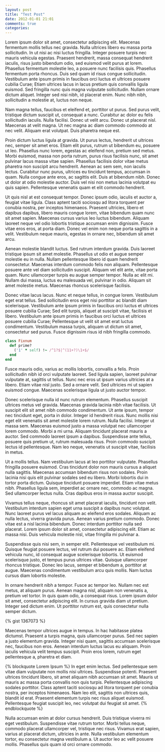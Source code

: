 ```yaml
---
layout: post
title: "Test Post"
date: 2012-01-01 21:01
comments: true
categories: 
---
```


Lorem ipsum dolor sit amet, consectetur adipiscing elit. Maecenas fermentum mollis tellus nec gravida. Nulla ultrices libero eu massa porta sollicitudin. In ut nisi ac nisi luctus fringilla. Integer posuere turpis nec mauris vehicula egestas. Praesent hendrerit, massa consequat hendrerit iaculis, risus justo bibendum odio, sed euismod velit purus at lorem. Phasellus fermentum molestie leo, a posuere nunc facilisis quis. Phasellus fermentum porta rhoncus. Duis sed quam id risus congue sollicitudin. Vestibulum ante ipsum primis in faucibus orci luctus et ultrices posuere cubilia Curae; Etiam ultrices lacus in lacus pretium quis convallis ligula euismod. Sed fringilla nunc quis magna vulputate sollicitudin. Nullam ornare dictum aliquet. Integer sed nisi nibh, id placerat enim. Nunc nibh nibh, sollicitudin a molestie at, luctus non neque.

Nam magna tellus, faucibus et eleifend et, porttitor ut purus. Sed purus velit, tristique dictum suscipit ut, consequat a nunc. Curabitur ac dolor eu felis sollicitudin iaculis. Nulla facilisi. Donec ut velit arcu. Donec ut placerat nisl. Maecenas at velit magna. Ut nec magna ac diam commodo commodo at nec velit. Aliquam erat volutpat. Duis pharetra neque est.

Proin dictum luctus ligula at gravida. Ut purus lectus, hendrerit ut ultrices nec, semper sit amet eros. Etiam elit purus, rutrum ut bibendum eu, posuere ut leo. Phasellus nunc lorem, egestas ac eleifend non, pretium sed metus. Morbi euismod, massa non porta rutrum, purus risus facilisis nunc, sit amet pulvinar lacus massa vitae sapien. Phasellus facilisis dolor vitae metus pharetra non suscipit arcu hendrerit. Aenean ac sem sem, non iaculis lectus. Curabitur nunc purus, ultrices eu tincidunt tempus, accumsan in quam. Nulla congue ante eros, ac sagittis elit. Duis at bibendum nibh. Donec ut dolor at odio molestie auctor. Duis vel nisi non metus lacinia volutpat eu quis sapien. Pellentesque venenatis quam et elit commodo hendrerit.

Ut quis nisl at est consequat tempor. Donec ipsum odio, iaculis et auctor a, feugiat vitae ligula. Class aptent taciti sociosqu ad litora torquent per conubia nostra, per inceptos himenaeos. Praesent ultricies, libero et dapibus dapibus, libero mauris congue lorem, vitae bibendum quam nunc sit amet sapien. Maecenas cursus varius leo luctus bibendum. Aliquam laoreet neque vel odio lobortis tristique accumsan enim dignissim. Fusce vitae eros eros, at porta diam. Donec vel enim non neque porta sagittis in a velit. Vestibulum neque mauris, egestas in ornare nec, bibendum sit amet arcu.

Aenean molestie blandit luctus. Sed rutrum interdum gravida. Duis laoreet tristique ipsum sit amet molestie. Phasellus ut odio et augue semper molestie eu in nulla. Nullam pellentesque libero id quam hendrerit consectetur. Maecenas interdum commodo felis non aliquam. Pellentesque posuere ante vel diam sollicitudin suscipit. Aliquam vel elit ante, vitae porta quam. Nunc ullamcorper turpis eu augue semper tempor. Nulla ac elit mi. Nullam dui massa, luctus eu malesuada vel, pulvinar in odio. Aliquam sit amet molestie metus. Maecenas rhoncus scelerisque facilisis.

Donec vitae lacus lacus. Nunc et neque tellus, in congue lorem. Vestibulum eget erat tellus. Sed sollicitudin eros eget nisi porttitor ac blandit diam scelerisque. Vestibulum ante ipsum primis in faucibus orci luctus et ultrices posuere cubilia Curae; Sed elit turpis, aliquet at suscipit vitae, facilisis et libero. Vestibulum ante ipsum primis in faucibus orci luctus et ultrices posuere cubilia Curae; Pellentesque ut velit sit amet erat luctus condimentum. Vestibulum massa turpis, aliquam ut dictum sit amet, consectetur sed purus. Fusce dignissim risus id nibh fringilla commodo.

``` ruby Discover if a number is prime http://www.noulakaz.net/weblog/2007/03/18/a-regular-expression-to-check-for-prime-numbers/ Source Article
class Fixnum
  def prime?
    ('1' * self) !~ /^1?$|^(11+?)\1+$/
  end
end
```

Fusce mauris odio, varius ac mollis lobortis, convallis a felis. Proin sollicitudin nibh id orci vulputate laoreet. Sed ligula sapien, laoreet pulvinar vulputate at, sagittis ut tellus. Nunc nec eros ut ipsum varius ultricies at a libero. Etiam vitae nisl justo. Sed a ornare velit. Sed ultricies mi ut sapien euismod congue. Maecenas scelerisque ligula ut justo auctor tempor.

Donec scelerisque nulla id nunc rutrum elementum. Phasellus suscipit ultrices metus vel gravida. Maecenas gravida lacinia nibh vitae facilisis. Ut suscipit elit sit amet nibh commodo condimentum. Ut ante ipsum, tempor nec tincidunt eget, porta in dolor. Integer id hendrerit risus. Nunc mollis nisi eget elit venenatis sit amet molestie lorem rutrum. Nulla facilisi. Integer ut massa sem. Maecenas euismod justo a massa volutpat nec ullamcorper lorem commodo. Morbi a mi urna. Aliquam tincidunt placerat mauris a auctor. Sed commodo laoreet ipsum a dapibus. Suspendisse ante tellus, posuere quis pretium ut, rutrum malesuada risus. Proin commodo suscipit lectus id pellentesque. Nam leo neque, venenatis ut suscipit vitae, facilisis in metus.

Ut a mollis tellus. Nam vestibulum lacus at leo porttitor vulputate. Phasellus fringilla posuere euismod. Cras tincidunt dolor non mauris cursus a aliquet nulla sagittis. Maecenas accumsan bibendum risus non sodales. Proin lacinia nisi quis elit pulvinar sodales sed eu libero. Morbi lobortis dui in tortor porta dictum. Quisque tincidunt posuere imperdiet. Etiam vitae metus nibh. Phasellus ligula sem, imperdiet ac ornare nec, commodo ac magna. Sed ullamcorper lectus nulla. Cras dapibus eros in massa auctor suscipit.

Vivamus tellus neque, rhoncus sit amet placerat iaculis, tincidunt non velit. Vestibulum interdum sapien eget urna suscipit a dapibus nunc volutpat. Nunc laoreet purus vel lacus aliquam ac eleifend eros sodales. Aliquam ac nulla lectus, viverra gravida purus. Aenean varius pretium commodo. Donec vitae est a nisl lacinia bibendum. Donec interdum porttitor nulla sed placerat. Lorem ipsum dolor sit amet, consectetur adipiscing elit. Etiam ac massa nisi. Duis vehicula molestie nisl, vitae fringilla mi pulvinar a.

Suspendisse quis nisi sem, in semper elit. Pellentesque vel vestibulum mi. Quisque feugiat posuere lectus, vel rutrum dui posuere ac. Etiam eleifend vehicula nunc, id consequat augue scelerisque lobortis. Ut euismod scelerisque justo, et tempus purus ultrices vitae. Quisque ullamcorper rhoncus tristique. Donec leo lacus, semper et bibendum a, porttitor at augue. Maecenas condimentum vestibulum arcu quis mollis. Nam luctus cursus diam lobortis molestie.

In ornare hendrerit nibh a tempor. Fusce ac tempor leo. Nullam nec est metus, at aliquam purus. Aenean magna nisl, aliquam non venenatis a, pretium vel tortor. In quis quam odio, a consequat risus. Lorem ipsum dolor sit amet, consectetur adipiscing elit. In cursus gravida diam ut pretium. Integer sed dictum enim. Ut porttitor rutrum est, quis consectetur nulla semper dictum.

{% gist 1367073 %}

Maecenas tempor ultrices augue in tempus. In hac habitasse platea dictumst. Praesent a turpis magna, quis ullamcorper purus. Sed nec sapien a justo elementum gravida. Integer nisi quam, sagittis accumsan scelerisque nec, faucibus non eros. Aenean interdum luctus lacus eu aliquam. Proin iaculis vehicula velit tempus suscipit. Proin eros lorem, rutrum eget pellentesque a, pharetra et diam.

{% blockquote Lorem Ipsum %}
In eget enim lectus. Sed pellentesque sem vitae diam vulputate non mollis nisi ultrices. Suspendisse potenti. Praesent ultrices tincidunt libero, sit amet aliquam nibh accumsan sit amet. Mauris ut mauris ac massa porta convallis non quis turpis. Pellentesque adipiscing sodales porttitor. Class aptent taciti sociosqu ad litora torquent per conubia nostra, per inceptos himenaeos. Nam leo elit, sagittis non ultrices quis, blandit id erat. Praesent elementum turpis nec risus aliquet euismod. Pellentesque feugiat suscipit leo, nec volutpat dui feugiat sit amet.
{% endblockquote %}

Nulla accumsan enim at dolor cursus hendrerit. Duis tristique viverra mi eget vestibulum. Suspendisse vitae rutrum tortor. Morbi tellus neque, commodo placerat ullamcorper vel, tristique nec risus. Vivamus erat sapien, varius at placerat dictum, ultricies in ante. Nulla vestibulum elementum tortor, eu consectetur magna vestibulum a. Ut auctor leo ac velit posuere mollis. Phasellus quis quam id orci ornare commodo.
